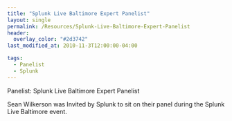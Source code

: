 ```yaml
---
title: "Splunk Live Baltimore Expert Panelist"
layout: single
permalink: /Resources/Splunk-Live-Baltimore-Expert-Panelist
header:
  overlay_color: "#2d3742"
last_modified_at: 2010-11-3T12:00:00-04:00

tags:
  - Panelist
  - Splunk
---
```

Panelist: Splunk Live Baltimore Expert Panelist

Sean Wilkerson was Invited by Splunk to sit on their panel during the Splunk Live Baltimore event.
